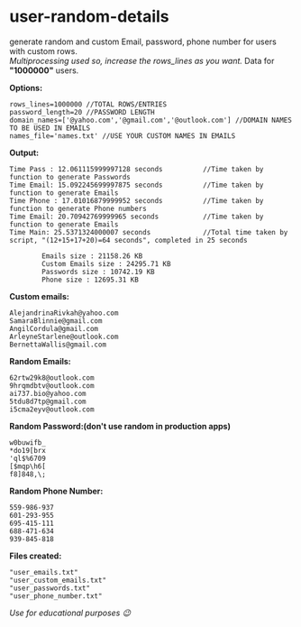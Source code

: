 # user-random-details
generate random and custom Email, password, phone number for users with custom rows.\
_Multiprocessing used so, increase the rows_lines as you want._
Data for **"1000000"** users.

**Options:**
```
rows_lines=1000000 //TOTAL ROWS/ENTRIES
password_length=20 //PASSWORD LENGTH
domain_names=['@yahoo.com','@gmail.com','@outlook.com'] //DOMAIN NAMES TO BE USED IN EMAILS
names_file='names.txt' //USE YOUR CUSTOM NAMES IN EMAILS
```
**Output:**
```
Time Pass : 12.061115999997128 seconds          //Time taken by function to generate Passwords
Time Email: 15.092245699997875 seconds          //Time taken by function to generate Emails
Time Phone : 17.01016879999952 seconds          //Time taken by function to generate Phone numbers
Time Email: 20.70942769999965 seconds           //Time taken by function to generate Emails
Time Main: 25.5371324000007 seconds             //Total time taken by script, "(12+15+17+20)=64 seconds", completed in 25 seconds

        Emails size : 21158.26 KB
        Custom Emails size : 24295.71 KB
        Passwords size : 10742.19 KB
        Phone size : 12695.31 KB
```
**Custom emails:**
```
AlejandrinaRivkah@yahoo.com
SamaraBlinnie@gmail.com
AngilCordula@gmail.com
ArleyneStarlene@outlook.com
BernettaWallis@gmail.com
```
**Random Emails:**
```
62rtw29k8@outlook.com
9hrqmdbtv@outlook.com
ai737.bio@yahoo.com
5tdu8d7tp@gmail.com
i5cma2eyv@outlook.com
```
**Random Password:(don't use random in production apps)**
```
w0buwifb_
*do19[brx
'ql$%6709
[$mqp\h6[
f8]848,\;
```
**Random Phone Number:**
```
559-986-937
601-293-955
695-415-111
688-471-634
939-845-818
```
**Files created:**
```
"user_emails.txt"
"user_custom_emails.txt"
"user_passwords.txt"
"user_phone_number.txt"
```

_Use for educational purposes 😉_

